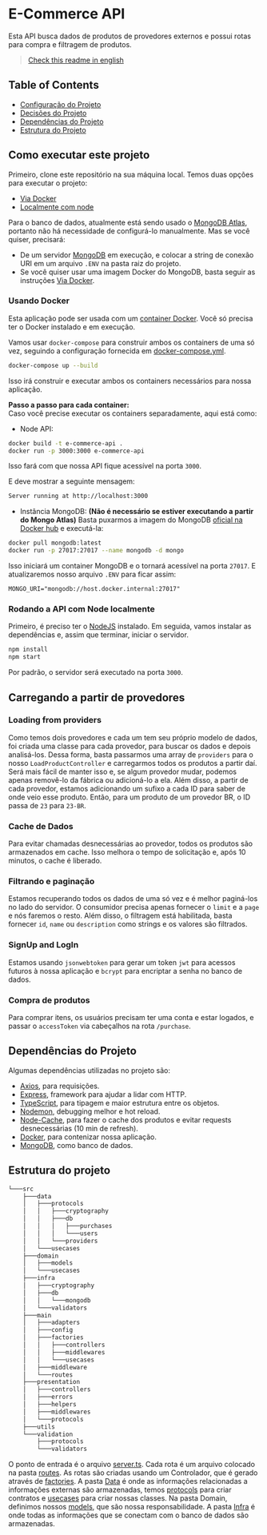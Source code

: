 # E-Commerce API

Esta API busca dados de produtos de provedores externos e possui rotas para compra e filtragem de produtos.
> [Check this readme in english](./README.md)

## Table of Contents

- [Configuração do Projeto](#project-setup)
- [Decisões do Projeto](#project-decisions)
- [Dependências do Projeto](#project-dependencies)
- [Estrutura do Projeto](#project-structure)

## Como executar este projeto <a name="project-setup">

Primeiro, clone este repositório na sua máquina local. 
Temos duas opções para executar o projeto: 
- [Via Docker](#using-docker)
- [Localmente com node](#using-node)



Para o banco de dados, atualmente está sendo usado o [MongoDB Atlas](https://www.mongodb.com/atlas/database), portanto não há necessidade de configurá-lo manualmente.
Mas se você quiser, precisará: 
- De um servidor [MongoDB](https://www.mongodb.com/docs/manual/installation/) em execução, e colocar a string de conexão URI em um arquivo `.ENV` na pasta raiz do projeto. 
- Se você quiser usar uma imagem Docker do MongoDB, basta seguir as instruções [Via Docker](#using-docker).


### Usando Docker <a name="using-docker">

Esta aplicação pode ser usada com um [container Docker](https://www.docker.com). 
Você só precisa ter o Docker instalado e em execução.

Vamos usar `docker-compose` para construir ambos os containers de uma só vez,
seguindo a configuração fornecida em [docker-compose.yml](./docker-compose.yml).


```bash
docker-compose up --build
```
Isso irá construir e executar ambos os containers necessários para nossa aplicação.

<b> Passo a passo para cada container:</b> <br>
Caso você precise executar os containers separadamente, aqui está como:

- Node API: 
```bash
docker build -t e-commerce-api .
docker run -p 3000:3000 e-commerce-api
```
Isso fará com que nossa API fique acessível na porta  `3000`. 

E deve mostrar a seguinte mensagem:
```bash
Server running at http://localhost:3000
```

- Instância MongoDB: <b>(Não é necessário se estiver executando a partir do Mongo Atlas)</b>
Basta puxarmos a imagem do MongoDB [oficial na Docker hub](https://hub.docker.com/_/mongo) e executá-la:
 
```bash
docker pull mongodb:latest
docker run -p 27017:27017 --name mongodb -d mongo
```

Isso iniciará um container MongoDB e o tornará acessível na porta `27017`.
E atualizaremos nosso arquivo `.ENV` para ficar assim:

```env
MONGO_URI="mongodb://host.docker.internal:27017"
```

### Rodando a API com Node localmente <a name="using-node">

Primeiro, é preciso ter o [NodeJS](https://nodejs.org) instalado.
Em seguida, vamos instalar as dependências e, assim que terminar, iniciar o servidor.


```bash
npm install
npm start
```

Por padrão, o servidor será executado na porta `3000`.

## Carregando a partir de provedores <a name="project-decisions"></a>

### Loading from providers

Como temos dois provedores e cada um tem seu próprio modelo de dados, foi criada uma classe para cada provedor, para buscar os dados e depois analisá-los.
Dessa forma, basta passarmos uma array de `providers` para o nosso `LoadProductController` e carregarmos todos os produtos a partir daí.
Será mais fácil de manter isso e, se algum provedor mudar, podemos apenas removê-lo da fábrica ou adicioná-lo a ela.
Além disso, a partir de cada provedor, estamos adicionando um sufixo a cada ID para saber de onde veio esse produto.
Então, para um produto de um provedor BR, o ID passa de `23` para `23-BR`.


### Cache de Dados
Para evitar chamadas desnecessárias ao provedor, todos os produtos são armazenados em cache.
Isso melhora o tempo de solicitação e, após 10 minutos, o cache é liberado.

### Filtrando e paginação

Estamos recuperando todos os dados de uma só vez e é melhor paginá-los no lado do servidor.
O consumidor precisa apenas fornecer o `limit` e a `page` e nós faremos o resto.
Além disso, o filtragem está habilitada, basta fornecer `id`, `name` ou `description` como strings e os valores são filtrados.

### SignUp and LogIn 

Estamos usando `jsonwebtoken` para gerar um token `jwt` para acessos futuros à nossa aplicação e `bcrypt` para encriptar a senha no banco de dados.

### Compra de produtos

Para comprar itens, os usuários precisam ter uma conta e estar logados, e passar o `accessToken` via cabeçalhos na rota `/purchase`.


## Dependências do Projeto <a name="project-dependencies"></a>

Algumas dependências utilizadas no projeto são: 

- [Axios](https://axios-http.com), para requisições.
- [Express](https://expressjs.com), framework para ajudar a lidar com HTTP.
- [TypeScript](https://typescriptlang.org), para tipagem e maior estrutura entre os objetos.
- [Nodemon](https://nodemon.io), debugging melhor e hot reload.
- [Node-Cache](https://github.com/node-cache/node-cache), para fazer o cache dos produtos e evitar requests desnecessárias (10 min de refresh).
- [Docker](https://www.docker.com), para contenizar nossa aplicação. 
- [MongoDB](https://www.mongodb.com/docs/manual/installation/), como banco de dados.

## Estrutura do projeto <a name="project-structure"></a>

```bash
└───src
    ├───data
    │   ├───protocols
    │   │   ├───cryptography
    │   │   ├───db
    │   │   │   ├───purchases
    │   │   │   └───users
    │   │   └───providers
    │   └───usecases
    ├───domain
    │   ├───models
    │   └───usecases
    ├───infra
    │   ├───cryptography
    │   ├───db
    │   │   └───mongodb
    │   └───validators
    ├───main
    │   ├───adapters
    │   ├───config
    │   ├───factories
    │   │   ├───controllers
    │   │   ├───middlewares
    │   │   └───usecases
    │   ├───middleware
    │   └───routes
    ├───presentation
    │   ├───controllers
    │   ├───errors
    │   ├───helpers
    │   ├───middlewares
    │   └───protocols
    ├───utils
    └───validation
        ├───protocols
        └───validators
```

O ponto de entrada é o arquivo [server.ts](./src/main/server.ts).
Cada rota é um arquivo colocado na pasta [routes](./src/main/routes/).
As rotas são criadas usando um Controlador, que é gerado através de [factories](./src/main/factories/).
A pasta [Data](./src/data) é onde as informações relacionadas a informações externas são armazenadas, temos [protocols](./src/data/protocols/) para criar contratos e [usecases](./src/data/usecases/) para criar nossas classes.
Na pasta Domain, definimos nossos [models](./src/domain/models/), que são nossa responsabilidade.
A pasta [Infra](./src/infra) é onde todas as informações que se conectam com o banco de dados são armazenadas.
